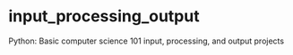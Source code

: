 # input_processing_output
Python:
Basic computer science 101 input, processing, and output projects
